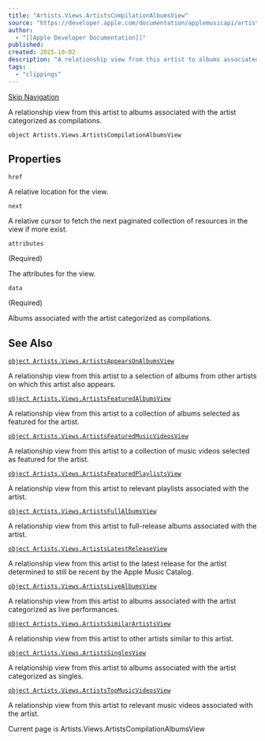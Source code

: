 ```yaml
---
title: "Artists.Views.ArtistsCompilationAlbumsView"
source: "https://developer.apple.com/documentation/applemusicapi/artists/views-data.dictionary/artistscompilationalbumsview"
author:
  - "[[Apple Developer Documentation]]"
published:
created: 2025-10-02
description: "A relationship view from this artist to albums associated with the artist categorized as compilations."
tags:
  - "clippings"
---
```

[Skip Navigation](https://developer.apple.com/documentation/applemusicapi/artists/views-data.dictionary/#app-main)

A relationship view from this artist to albums associated with the artist categorized as compilations.

```
object Artists.Views.ArtistsCompilationAlbumsView
```

## Properties

`href`

A relative location for the view.

`next`

A relative cursor to fetch the next paginated collection of resources in the view if more exist.

`attributes`

(Required)

The attributes for the view.

`data`

(Required)

Albums associated with the artist categorized as compilations.

## See Also

[`object Artists.Views.ArtistsAppearsOnAlbumsView`](https://developer.apple.com/documentation/applemusicapi/artists/views-data.dictionary/artistsappearsonalbumsview)

A relationship view from this artist to a selection of albums from other artists on which this artist also appears.

[`object Artists.Views.ArtistsFeaturedAlbumsView`](https://developer.apple.com/documentation/applemusicapi/artists/views-data.dictionary/artistsfeaturedalbumsview)

A relationship view from this artist to a collection of albums selected as featured for the artist.

[`object Artists.Views.ArtistsFeaturedMusicVideosView`](https://developer.apple.com/documentation/applemusicapi/artists/views-data.dictionary/artistsfeaturedmusicvideosview)

A relationship view from this artist to a collection of music videos selected as featured for the artist.

[`object Artists.Views.ArtistsFeaturedPlaylistsView`](https://developer.apple.com/documentation/applemusicapi/artists/views-data.dictionary/artistsfeaturedplaylistsview)

A relationship view from this artist to relevant playlists associated with the artist.

[`object Artists.Views.ArtistsFullAlbumsView`](https://developer.apple.com/documentation/applemusicapi/artists/views-data.dictionary/artistsfullalbumsview)

A relationship view from this artist to full-release albums associated with the artist.

[`object Artists.Views.ArtistsLatestReleaseView`](https://developer.apple.com/documentation/applemusicapi/artists/views-data.dictionary/artistslatestreleaseview)

A relationship view from this artist to the latest release for the artist determined to still be recent by the Apple Music Catalog.

[`object Artists.Views.ArtistsLiveAlbumsView`](https://developer.apple.com/documentation/applemusicapi/artists/views-data.dictionary/artistslivealbumsview)

A relationship view from this artist to albums associated with the artist categorized as live performances.

[`object Artists.Views.ArtistsSimilarArtistsView`](https://developer.apple.com/documentation/applemusicapi/artists/views-data.dictionary/artistssimilarartistsview)

A relationship view from this artist to other artists similar to this artist.

[`object Artists.Views.ArtistsSinglesView`](https://developer.apple.com/documentation/applemusicapi/artists/views-data.dictionary/artistssinglesview)

A relationship view from this artist to albums associated with the artist categorized as singles.

[`object Artists.Views.ArtistsTopMusicVideosView`](https://developer.apple.com/documentation/applemusicapi/artists/views-data.dictionary/artiststopmusicvideosview)

A relationship view from this artist to relevant music videos associated with the artist.

Current page is Artists.Views.ArtistsCompilationAlbumsView